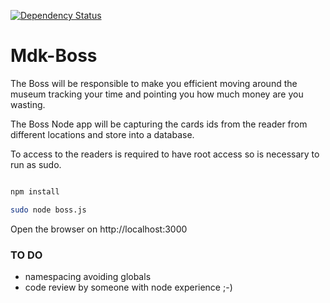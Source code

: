 [![Dependency Status](http://david-dm.org/colektivo/song-song-song.svg)](http://david-dm.org/colektivo/mdk-boss)

# Mdk-Boss

The Boss will be responsible to make you efficient moving around the museum tracking your time and pointing you how much money are you wasting.

The Boss Node app will be capturing the cards ids from the reader from different locations and store into a database.

To access to the readers is required to have root access so is necessary to run as sudo.

```bash

npm install

sudo node boss.js

```

Open the browser on http://localhost:3000

### TO DO

* namespacing avoiding globals
* code review by someone with node experience ;-)

